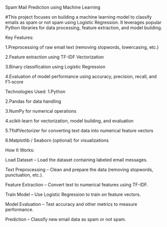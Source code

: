 Spam Mail Prediction using Machine Learning

#This project focuses on building a machine learning model to classify emails as spam or not spam using Logistic Regression. It leverages popular Python libraries for data processing, feature extraction, and model building.

Key Features:

1.Preprocessing of raw email text (removing stopwords, lowercasing, etc.)

2.Feature extraction using TF-IDF Vectorization

3.Binary classification using Logistic Regression

4.Evaluation of model performance using accuracy, precision, recall, and F1-score

Technologies Used:
1.Python

2.Pandas for data handling

3.NumPy for numerical operations

4.scikit-learn for vectorization, model building, and evaluation

5.TfidfVectorizer for converting text data into numerical feature vectors

6.Matplotlib / Seaborn (optional) for visualizations

How It Works:

Load Dataset – Load the dataset containing labeled email messages.

Text Preprocessing – Clean and prepare the data (removing stopwords, punctuation, etc.).

Feature Extraction – Convert text to numerical features using TF-IDF.

Train Model – Use Logistic Regression to train on feature vectors.

Model Evaluation – Test accuracy and other metrics to measure performance.

Prediction – Classify new email data as spam or not spam.
